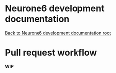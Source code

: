 # Neurone6 development documentation
[Back to Neurone6 development documentation root](../README.md)

# Pull request workflow

**WIP**
